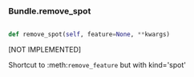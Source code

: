 ### Bundle.remove_spot

```py

def remove_spot(self, feature=None, **kwargs)

```



[NOT IMPLEMENTED]

Shortcut to :meth:`remove_feature` but with kind='spot'

